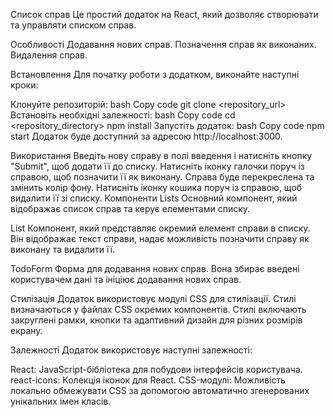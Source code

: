 Список справ
Це простий додаток на React, який дозволяє створювати та управляти списком справ.

Особливості
Додавання нових справ.
Позначення справ як виконаних.
Видалення справ.

Встановлення
Для початку роботи з додатком, виконайте наступні кроки:

Клонуйте репозиторій:
bash
Copy code
git clone <repository_url>
Встановіть необхідні залежності:
bash
Copy code
cd <repository_directory>
npm install
Запустіть додаток:
bash
Copy code
npm start
Додаток буде доступний за адресою http://localhost:3000.

Використання
Введіть нову справу в полі введення і натисніть кнопку "Submit", щоб додати її до списку.
Натисніть іконку галочки поруч із справою, щоб позначити її як виконану. Справа буде перекреслена та змінить колір фону.
Натисніть іконку кошика поруч із справою, щоб видалити її зі списку.
Компоненти
Lists
Основний компонент, який відображає список справ та керує елементами списку.

List
Компонент, який представляє окремий елемент справи в списку. Він відображає текст справи, надає можливість позначити справу як виконану та видалити її.

TodoForm
Форма для додавання нових справ. Вона збирає введені користувачем дані та ініціює додавання нових справ.

Стилізація
Додаток використовує модулі CSS для стилізації. Стилі визначаються у файлах CSS окремих компонентів. Стилі включають закруглені рамки, кнопки та адаптивний дизайн для різних розмірів екрану.

Залежності
Додаток використовує наступні залежності:

React: JavaScript-бібліотека для побудови інтерфейсів користувача.
react-icons: Колекція іконок для React.
CSS-модулі: Можливість локально обмежувати CSS за допомогою автоматично згенерованих унікальних імен класів.
